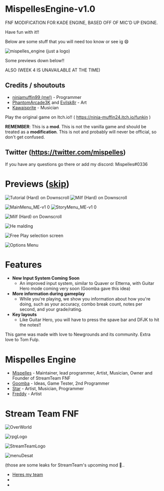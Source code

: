 
# MispellesEngine-v1.0
 FNF MODIFICATION FOR KADE ENGINE, BASED OFF OF MIC'D UP ENGINE.


Have fun with it!!

Below are some stuff that you will need too know or see ig :smile:

![mispelles_engine](https://user-images.githubusercontent.com/86949029/124510676-f11ee280-dd99-11eb-93c6-cbebf6566ddb.png)
(just a logo)

Some previews down below!!

ALSO (WEEK 4 IS UNAVAILABLE AT THE TIME)

## Credits / shoutouts

- [ninjamuffin99 (me!)](https://twitter.com/ninja_muffin99) - Programmer
- [PhantomArcade3K](https://twitter.com/phantomarcade3k) and [Evilsk8r](https://twitter.com/evilsk8r) - Art
- [Kawaisprite](https://twitter.com/kawaisprite) - Musician

Play the original game on Itch.io!! 
( https://ninja-muffin24.itch.io/funkin )

**REMEMBER**: This is a **mod**. This is not the vanilla game and should be treated as a **modification**. This is not and probably will never be official, so don't get confused.

## Twitter (https://twitter.com/mispelles)
If you have any questions go there or add my discord: Mispelles#0336


# Previews ([skip](#features))

![Tutorial (Hard) on Downscroll](https://user-images.githubusercontent.com/15311104/113989685-fa5aea80-9850-11eb-9180-f5819a774c79.gif) ![Milf (Hard) on Downscroll](https://user-images.githubusercontent.com/15311104/113990845-2c208100-9852-11eb-8e6d-f1c9e8439871.gif)

![MainMenu_ME-v1 0](https://user-images.githubusercontent.com/86949029/124515921-3517e480-dda6-11eb-8d92-5585495a12ff.png) ![StoryMenu_ME-v1 0](https://user-images.githubusercontent.com/86949029/124515983-5bd61b00-dda6-11eb-90ae-2179ccd3e777.png)


![Milf (Hard) on Downscroll](https://user-images.githubusercontent.com/15311104/113991654-f4660900-9852-11eb-8c3d-f3927571f19b.png)

![He malding](https://user-images.githubusercontent.com/15311104/113993693-02b52480-9855-11eb-9975-eb8a7a1be8d1.png)

![Free Play selection screen](https://i.imgur.com/LR0eWIC.png)

![Options Menu](https://i.imgur.com/LBXW9C1.png)

# Features

 - **New Input System Coming Soon**
	 - An improved input system, similar to Quaver or Etterna, with Guitar Hero mode coming very soon (Goomba gave this idea)
 - **More information during gameplay**
	 - While you're playing, we show you information about how you're doing, such as your accuracy, combo break count, notes per second, and your grade/rating.
 - **Key layouts**
	 - Like Guitar Hero, you will have to press the spave bar and DFJK to hit the notes!!

This game was made with love to Newgrounds and its community. Extra love to Tom Fulp.
# Mispelles Engine
- [Mispelles](https://twitter.com/mispelles) - Maintainer, lead programmer, Artist, Musician, Owner and Founder of StreamTeam FNF 
- [Goomba](https://twitter.com/SmashingGoomba) - Ideas, Game Tester, 2nd Programmer
- [Star](https://twitter.com/Stargazer_008) - Artist, Musician, Programmer
- [Freddy](https://twitter.com/Frebdyyy) - Artist

# Stream Team FNF

![OverWorld](https://user-images.githubusercontent.com/86949029/124513413-642b5780-dda0-11eb-84e2-2b8919b1085c.png)

![rpgLogo](https://user-images.githubusercontent.com/86949029/124513414-64c3ee00-dda0-11eb-8db7-70ecae11d142.png)

![StreamTeamLogo](https://user-images.githubusercontent.com/86949029/124513416-655c8480-dda0-11eb-9a34-4cde8667eee9.png)

![menuDesat](https://user-images.githubusercontent.com/86949029/124513417-655c8480-dda0-11eb-9d46-8a877701953e.png)

(those are some leaks for StreamTeam's upcoming mod 👀..

- [Heres my team](https://twitter.com/StreamTeamFNF)
- 
- 
